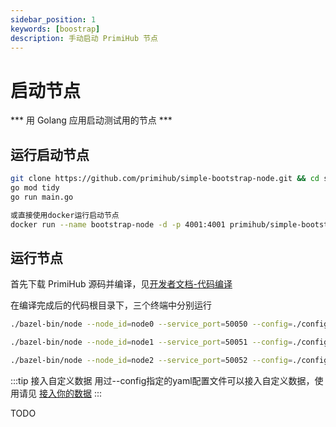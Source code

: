```yaml
---
sidebar_position: 1
keywords: [boostrap]
description: 手动启动 PrimiHub 节点
---
```


# 启动节点

*** 用 Golang 应用启动测试用的节点 *** 
 
## 运行启动节点

```bash
git clone https://github.com/primihub/simple-bootstrap-node.git && cd simple-bootstrap-node
go mod tidy
go run main.go

或直接使用docker运行启动节点
docker run --name bootstrap-node -d -p 4001:4001 primihub/simple-bootstrap-node:1.0
```

## 运行节点

首先下载 PrimiHub 源码并编译，见[开发者文档-代码编译](docs/../../developer-docs/build)

在编译完成后的代码根目录下，三个终端中分别运行

```bash
./bazel-bin/node --node_id=node0 --service_port=50050 --config=./config/node0.yaml
```
```bash
./bazel-bin/node --node_id=node1 --service_port=50051 --config=./config/node1.yaml
```
```bash
./bazel-bin/node --node_id=node2 --service_port=50052 --config=./config/node2.yaml
```

:::tip 接入自定义数据
用过--config指定的yaml配置文件可以接入自定义数据，使用请见 [接入你的数据](docs/../connect-datasource)
:::

TODO
